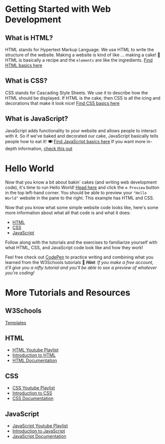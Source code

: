 # Getting Started with Web Development
## What is HTML?
HTML stands for Hypertext Markup Language. We use HTML to write the structure of the website.
Making a website is kind of like ... making a cake! 🎂  HTML is basically a recipe and the `elements` are like the ingredients.
[Find HTML basics here](https://www.w3schools.com/html/html_intro.asp)

## What is CSS?
CSS stands for Cascading Style Sheets. We use it to describe how the HTML should be displayed. If HTML is the cake, then CSS is all the icing and decorations that make it look nice!
[Find CSS basics here](https://www.w3schools.com/css/css_intro.asp)

## What is JavaScript?
JavaScript adds functionality to your website and allows people to interact with it.
So if we've baked and decorated our cake, JavaScript basically tells people how to eat it! 🍽️
[Find JavaScript basics here](https://www.w3schools.com/html/html_intro.asp)
If you want more in-depth information, [check this out](https://www.hackreactor.com/blog/what-is-javascript-used-for)

# Hello World
Now that you know a bit about bakin' cakes (and writing web development code), it's time to run Hello World!
[Head here](https://www.tutorialspoint.com/online_html_editor.php) and click the `⚙️ Preview` button in the top left-hand corner. You should be able to preview your `"Hello World"` website in the pane to the right. This example has HTML and CSS.

Now that you know what some simple website code looks like, here's some more information about what all that code is and what it does:
* [HTML](https://www.w3schools.com/html/html_intro.asp)
* [CSS](https://www.w3schools.com/css/css_syntax.asp)
* [JavaScript](https://www.w3schools.com/js/default.asp)

Follow along with the tutorials and the exercises to familiarize yourself with what HTML, CSS, and JavaScript code look like and how they work!

Feel free check out [CodePen](https://codepen.io/pen/) to practice writing and combining what you learned from the W3Schools tutorials 🙂
***Hint**: If you make a free account, it'll give you a nifty tutorial and you'll be able to see a preview of whatever you're coding!*

# More Tutorials and Resources

## W3Schools
[Templates](https://www.w3schools.com/w3css/w3css_templates.asp)

## HTML
* [HTML Youtube Playlist](https://www.youtube.com/playlist?list=PLr6-GrHUlVf_ZNmuQSXdS197Oyr1L9sPB)
* [Introduction to HTML](https://www.codecademy.com/learn/learn-html)
* [HTML Documentation](https://www.w3schools.com/tags/default.asp)

## CSS
* [CSS Youtube Playlist](https://www.youtube.com/watch?v=qKoajPPWpmo&list=PLr6-GrHUlVf8JIgLcu3sHigvQjTw_aC9C)
* [Introduction to CSS](https://www.codecademy.com/learn/learn-css)
* [CSS Documentation](https://www.w3schools.com/cssref/default.asp)

## JavaScript
* [JavaScript Youtube Playlist](https://www.youtube.com/playlist?list=PL46F0A159EC02DF82)
* [Introduction to JavaScript](https://www.codecademy.com/learn/introduction-to-javascript)
* [JavaScript Documentation](https://developer.mozilla.org/en-US/docs/Web/JavaScript)